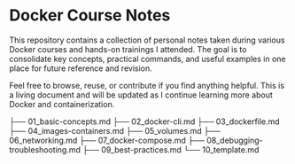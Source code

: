 # Docker Course Notes
This repository contains a collection of personal notes taken during various Docker courses and hands-on trainings I attended. The goal is to consolidate key concepts, practical commands, and useful examples in one place for future reference and revision.

Feel free to browse, reuse, or contribute if you find anything helpful. This is a living document and will be updated as I continue learning more about Docker and containerization.

├── 01_basic-concepts.md ├── 02_docker-cli.md ├── 03_dockerfile.md ├── 04_images-containers.md ├── 05_volumes.md ├── 06_networking.md ├── 07_docker-compose.md ├── 08_debugging-troubleshooting.md ├── 09_best-practices.md └── 10_template.md